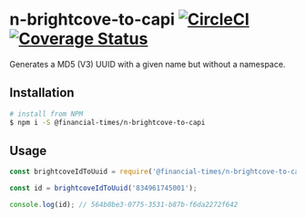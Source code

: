 # n-brightcove-to-capi [![CircleCI](https://circleci.com/gh/Financial-Times/n-brightcove-to-capi.svg?style=svg)](https://circleci.com/gh/Financial-Times/n-brightcove-to-capi) [![Coverage Status](https://coveralls.io/repos/github/Financial-Times/n-brightcove-to-capi/badge.svg?branch=master)](https://coveralls.io/github/Financial-Times/n-brightcove-to-capi?branch=master)

Generates a MD5 (V3) UUID with a given name but without a namespace.

## Installation

```sh
# install from NPM
$ npm i -S @financial-times/n-brightcove-to-capi
```

## Usage

```js
const brightcoveIdToUuid = require('@financial-times/n-brightcove-to-capi');

const id = brightcoveIdToUuid('834961745001');

console.log(id); // 564b8be3-0775-3531-b87b-f6da2272f642
```
